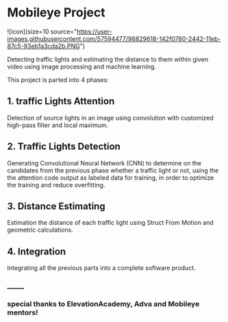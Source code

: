 # Mobileye Project

![icon](size=10 source="https://user-images.githubusercontent.com/57594477/98829618-142f0780-2442-11eb-87c5-93eb1a3cda2b.PNG")

Detecting traffic lights and estimating the distance to them within given video using image processing and machine learning.

This project is parted into 4 phases:

## 1. traffic Lights Attention
Detection of source lights in an image using convolution with customized high-pass filter and local maximum.

## 2. Traffic Lights Detection
Generating Convolutional Neural Network (CNN) to determine on the candidates from the previous phase whether a traffic light or not,
using the the attention code output as labeled data for training, in order to optimize the training and reduce overfitting.

## 3. Distance Estimating
Estimation the distance of each traffic light using Struct From Motion and geometric calculations.

## 4. Integration
Integrating all the previous parts into a complete software product.


### _____
### special thanks to ElevationAcademy, Adva and Mobileye mentors!
